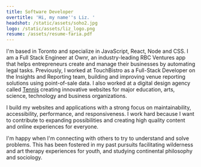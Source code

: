```yaml
---
title: Software Developer
overtitle: 'Hi, my name''s Liz. '
headshot: /static/assets/soho2.jpg
logo: /static/assets/liz_logo.png
resume: /assets/resume-faria.pdf
---
```

I'm based in Toronto and specialize in JavaScript, React, Node and CSS. I am a Full Stack Engineer at Ownr, an industry-leading RBC Ventures app that helps entrepreneurs create and manage their businesses by automating legal tasks. Previously, I worked at TouchBistro as a Full-Stack Developer on the Insights and Reporting team, building and improving venue reporting solutions using point-of-sale data. I also worked at a digital design agency called <a href="https://designtennis.com/about/" target="_blank">Tennis</a> creating innovative websites for major education, arts, science, technology and business organizations. 

I build my websites and applications with a strong focus on maintainability, accessibility, performance, and responsiveness. I work hard because I want to contribute to expanding possibilities and creating high quality content and online experiences for everyone.

I'm happy when I'm connecting with others to try to understand and solve problems. This has been fostered in my past pursuits facilitating wilderness and art therapy experiences for youth, and studying continental philosophy and sociology.
